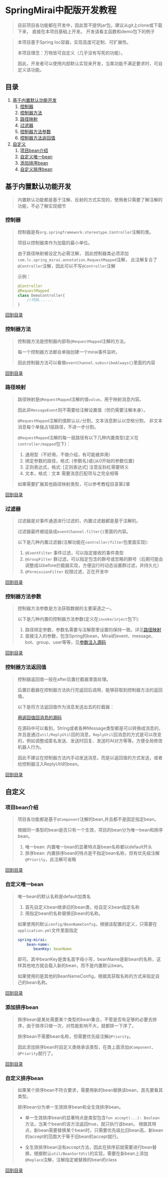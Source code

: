 # SpringMirai中配版开发教程

> 目前项目各功能都在开发中，因此暂不提供jar包，建议从git上clone或下载下来，
> 直接在本项目基础上开发。
> 开发请看主函数和demo包下的例子

> 本项目基于Spring Ioc容器，实现高度可定制、可扩展性。
> 
> 本项目理念：万物皆可自定义（几乎没有写死的功能）。
> 
> 因此，开发者可以使用内部默认实现来开发，当某功能不满足要求时，可自定义该功能。

## 目录
1. [基于内置默认功能开发](#基于内置默认功能开发)
    1. [控制器](#控制器)
    2. [控制器方法](#控制器方法)
    3. [路径映射](#路径映射)
    4. [过滤器](#过滤器)
    5. [控制器方法参数](#控制器方法参数)
    6. [控制器方法返回值](#控制器方法返回值)
2. [自定义](#自定义)
    1. [项目bean介绍](#项目bean介绍)
    2. [自定义唯一bean](#自定义唯一bean)
    3. [添加排序bean](#添加排序bean)
    4. [自定义排序bean](#自定义排序bean)

## 基于内置默认功能开发
> 内置默认功能都是基于注解、反射的方式实现的，使用者只需要了解注解的功能，不必了解实现细节
### 控制器
> 控制器是有`org.springframework.stereotype.Controller`注解的类。
> 
> 项目以控制器类作为加载的最小单位。
>
> 由于路径映射被设定为必需注解，
> 因此控制器类必须添加`com.lc.spring_mirai.annotation.RequestMapped`注解，
> 此注解复合了`@Controller`注解，因此可以不写`@Controller`注解
> 
> 示例：
> ```kotlin
> @Controller
> @RequestMapped
> class DemoController{
>     //代码......
> }
> ```
[回到目录](#目录)

### 控制器方法
> 控制器方法是控制器内部有`@RequestMapped`注解的方法。
> 
> 每一个控制器方法都会单独创建一个mirai事件监听。
> 
> 因此控制器方法可以看做`eventChannel.subscribeAlways{}`里面的内容

[回到目录](#目录)

### 路径映射
> 路径映射是`@RequestMapped`注解的值`value`，用于映射消息内容。
> 
> 因此非`MessageEvent`则不需要给注解设置值（但仍需要注解本身）。
> 
> `@RequestMapped`注解的值默认以`/`分割，文本消息默认以空格分割，
> 非文本消息每个单独占1层路径，不进一步分割。
> 
> `@RequestMapped`注解的每一层路径有以下几种内置类型(定义在`controller/mapped`包下)：
> 1. 通用型（不好用，不做介绍，有可能被弃用）
> 2. 绑定参数的路径，格式: {参数名}或{从0开始的参数位置}
> 3. 正则表达式，格式: [正则表达式] 注意反斜杠需要转义
> 4. 文本，格式：文本 需要消息匹配项与之完全相等
> 
> 如果需要扩展其他路径映射类型，可以参考教程目录第2章

[回到目录](#目录)

### 过滤器
> 过滤器是对事件通道进行过滤的，内置过滤器都是基于注解的。
> 
> 过滤器最终被组装成`eventChannel.filter{}`里面的内容。
> 
> 以下是几种内置过滤器(注解功能在`controller/filter`包里面实现):
> 1. `@EventFilter` 事件过滤，可以指定接收的事件类型
> 2. `@GroupFilter` 群过滤，可以指定包含的群号或忽略的群号（后期可能会调整成以before拦截器实现，方便运行时动态设置群过滤，并持久化）
> 3. `@PermissionFilter` 权限过滤，正在开发中

[回到目录](#目录)

### 控制器方法参数
> 控制器方法参数是方法获取数据的主要渠道之一。
> 
> 以下是几种内置的控制器方法参数(定义在`invoke/inject`包下):
> 1. 路径绑定参数，参数名需要与注解那里设置的保持一致。详见[路径映射](#路径映射)
> 2. 直接注入的参数，包含Spring的bean，Mirai的event、message、bot、group、user等等，见[参数注入源码](/src/main/kotlin/com/lc/spring_mirai/invoke/inject/SpringMiraiInject.kt)

[回到目录](#目录)

### 控制器方法返回值
> 控制器返回值一般在after后置拦截器里面处理。
> 
> 后置拦截器在控制器方法执行完返回后调用，能够获取到控制器方法的返回值。
> 
> 以下是将方法返回值作为消息发送出去的拦截器：
> 
> [用返回值回消息的源码](/src/main/kotlin/com/lc/spring_mirai/invoke/after/ReplyAfterHandle.kt)
>
> 在源码中可以看到，String或者各种Message类型都是可以转换成消息的，
> 并且是通过`util/ReplyUtil`回的消息，`ReplyUtil`回消息的方式是可以改变的，例如调整成匿名发送、发送时回复、发送时At对方等等。方便全局修改机器人行为。
> 
> 因此不建议在控制器方法内手动发送消息，而是以返回值的方式发送，或者给控制器注入ReplyUtil的bean。
> 
[回到目录](#目录)


## 自定义
### 项目bean介绍
> 项目各功能都是基于`@Component`注解的bean,并且都不是固定指定bean。
> 
> 根据同一类型的bean是否只有一个生效，项目的bean分为唯一bean和排序bean。
> 1. 唯一bean: 内置唯一bean的显著特点是bean名称都以default开头
> 2. 排序bean: 内置排序bean的特点是不指定bean名称，但有优先级注解`@Priority`，此注解可省略

[回到目录](#目录)

### 自定义唯一bean
> 唯一bean的默认名称是default加类名
> 1. 首先自定义bean继承旧的bean类，给自定义bean指定名称
> 2. 用指定bean的名称替换旧bean的名称。
> 
> 如果使用的默认`config/BeanNameConfig`，根据该配置的定义，只需要在`application.yml`文件里面指定
> ```yaml
> spring-mirai:
>     bean-name:
>        beanKey: beanName
> ```
> 即可。其中beanKey是类名首字母小写，beanName是新bean的名称，这样其他地方就会载入新的bean，而不是内置默认bean。
> 
> 如果使用的是其他的BeanNameConfig，根据其获取名称的方式来指定自己的bean名称。
> 


[回到目录](#目录)

### 添加排序bean
> 排序bean是某处需要某个类型的bean集合，不管是否有足够的必要去排序，由于排序只做一次，对性能影响不大，就都排一下序了。
> 
> 排序bean不需要bean名称，但需要优先级注解`@Priority`。
> 
> 因此添加排序bean时自定义类继承该类型，在类上面添加`@Component`、`@Priority`就行了。

[回到目录](#目录)

### 自定义排序bean
> 如果某个排序bean不符合要求，需要用新的bean替换该bean，首先要看其类型。
> 
> 排序bean分为单一生效排序bean和全生效排序bean。
> 
> * 单一生效排序bean的显著特点是类型包含`fun accept(...): Boolean`方法，当某个bean的该方法返回true，就只执行该bean。
> 根据其特点，新bean需要替换某个bean时，只需要优先级比旧bean高，新bean的accept的范围大于等于旧bean的accept就行。
>
> * 全生效排序bean没有accept方法，因此在排序前就需要进行bean替换，根据默认`util/BeanSortUtil`的实现，需要在新bean上添加`@Replace`注解，注解指定被替换的bean的class
> 
[回到目录](#目录)
